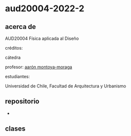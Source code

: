 # aud20004-2022-2

## acerca de

AUD20004 Física aplicada al Diseño

créditos:

cátedra

profesor: [aarón montoya-moraga](https://montoyamoraga.io)

estudiantes:

Universidad de Chile, Facultad de Arquitectura y Urbanismo

## repositorio

- [](./clases/)

## clases
